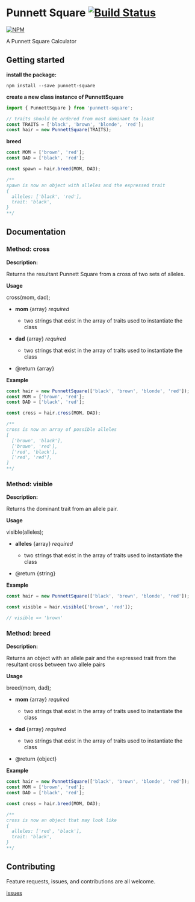 # Punnett Square [![Build Status](https://travis-ci.org/luetkemj/punnett-square.svg?branch=master)](https://travis-ci.org/luetkemj/punnett-square)

[![NPM](https://nodei.co/npm/punnett-square.svg?downloads=true)](https://nodei.co/npm/punnett-square/)

A Punnett Square Calculator

## Getting started

**install the package:**

```npm install --save punnett-square```

**create a new class instance of PunnettSquare**

```javascript
import { PunnettSquare } from 'punnett-square';

// traits should be ordered from most dominant to least
const TRAITS = ['black', 'brown', 'blonde', 'red'];
const hair = new PunnettSquare(TRAITS);
```

**breed**

```javascript
const MOM = ['brown', 'red'];
const DAD = ['black', 'red'];

const spawn = hair.breed(MOM, DAD);

/**
spawn is now an object with alleles and the expressed trait
{
  alleles: ['black', 'red'],
  trait: 'black',
}
**/
```

## Documentation

### Method: cross
**Description:**

Returns the resultant Punnett Square from a cross of two sets of alleles.

**Usage**

cross(mom, dad);

  * **mom** {array} _required_
    * two strings that exist in the array of traits used to instantiate the class

  * **dad** {array} _required_
    * two strings that exist in the array of traits used to instantiate the class

  * @return {array}

**Example**
```javascript
const hair = new PunnettSquare(['black', 'brown', 'blonde', 'red']);
const MOM = ['brown', 'red'];
const DAD = ['black', 'red'];

const cross = hair.cross(MOM, DAD);

/**
cross is now an array of possible alleles
[
  ['brown', 'black'],
  ['brown', 'red'],
  ['red', 'black'],
  ['red', 'red'],
]
**/
```

### Method: visible
**Description:**

Returns the dominant trait from an allele pair.

**Usage**

visible(alleles);

  * **alleles** {array} _required_
    * two strings that exist in the array of traits used to instantiate the class

  * @return {string}

**Example**
```javascript
const hair = new PunnettSquare(['black', 'brown', 'blonde', 'red']);

const visible = hair.visible(['brown', 'red']);

// visible => 'brown'
```

### Method: breed
**Description:**

Returns an object with an allele pair and the expressed trait from the resultant cross between two allele pairs

**Usage**

breed(mom, dad);

  * **mom** {array} _required_
    * two strings that exist in the array of traits used to instantiate the class

  * **dad** {array} _required_
    * two strings that exist in the array of traits used to instantiate the class

  * @return {object}

**Example**
```javascript
const hair = new PunnettSquare(['black', 'brown', 'blonde', 'red']);
const MOM = ['brown', 'red'];
const DAD = ['black', 'red'];

const cross = hair.breed(MOM, DAD);

/**
cross is now an object that may look like
{
  alleles: ['red', 'black'],
  trait: 'black',
}
**/
```

## Contributing

Feature requests, issues, and contributions are all welcome.

[issues](https://github.com/luetkemj/punnett-square/issues/new)
